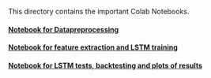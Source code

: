 This directory contains the important Colab Notebooks.

#### [Notebook for Datapreprocessing](2ml_cnvTrd2Score_ml.ipynb)

#### [Notebook for feature extraction and LSTM training](4ml_lstm2_train_ml.ipynb)

#### [Notebook for LSTM tests, backtesting and plots of results](4ml_lstm3_test_ml.ipynb)


